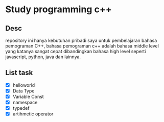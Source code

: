 # Study programming c++

## Desc

repository ini hanya kebutuhan pribadi saya untuk pembelajaran bahasa pemograman C++, bahasa pemograman c++ adalah bahasa middle level yang katanya sangat cepat dibandingkan bahasa high level seperti javascript, python, java dan lainnya.

## List task

- [x] helloworld
- [x] Data Type
- [x] Variable Const
- [x] namespace
- [x] typedef
- [x] artihmetic operator
